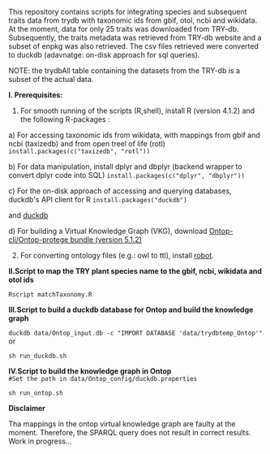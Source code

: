 This repository contains scripts for integrating species and subsequent traits data from trydb with taxonomic ids from gbif, otol, ncbi and wikidata. At the moment, data for only 25 traits was downloaded from TRY-db. Subsequently, the traits metadata was retrieved from TRY-db website and a subset of enpkg was also retrieved. The csv files retrieved were converted to duckdb (adavnatge: on-disk approach for sql queries). 

NOTE: the trydbAll table containing the datasets from the TRY-db is a subset of the actual data.

**I. Prerequisites:**

1. For smooth running of the scripts (R,shell), install R (version 4.1.2) and the following R-packages :

 a) For accessing taxonomic ids from wikidata, with mappings from gbif and ncbi (taxizedb) and from open treel of life (rotl)
`install.packages(c("taxizedb", "rotl"))`

 b) For data manipulation, install dplyr and dbplyr (backend wrapper to convert dplyr code into SQL)
`install.packages(c("dplyr", "dbplyr"))`

 c) For the on-disk approach of accessing and querying databases, duckdb's API client for R
`install.packages("duckdb")`

 and [duckdb](https://duckdb.org/docs/installation/?version=stable&environment=cli&platform=linux&download_method=package_manager)

 d) For building a Virtual Knowledge Graph (VKG), download [Ontop-cli/Ontop-protege bundle (version 5.1.2)](https://github.com/ontop/ontop/releases/tag/ontop-5.1.2)

2. For converting ontology files (e.g.: owl to ttl), install [robot](https://github.com/ontodev/robot/releases/tag/v1.9.5).


**II.Script to map the TRY plant species name to the gbif, ncbi, wikidata and otol ids**

`Rscript matchTaxonomy.R`

**III.Script to build a duckdb database for Ontop and build the knowledge graph**

`duckdb data/Ontop_input.db -c "IMPORT DATABASE 'data/trydbtemp_Ontop'"` or 

`sh run_duckdb.sh`

**IV.Script to build the knowledge graph in Ontop**   
`#Set the path in data/Ontop_config/duckdb.properties` 

`sh run_ontop.sh`

**Disclaimer**

Tha mappings in the ontop virtual knowledge graph are faulty at the moment. Therefore, the SPARQL query does not result in correct results. Work in progress...
